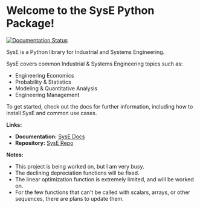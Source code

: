 # Welcome to the SysE Python Package!

[![Documentation Status](https://readthedocs.org/projects/syse/badge/?version=latest)](https://syse.readthedocs.io/en/latest/?badge=latest)


SysE is a Python library for Industrial and Systems Engineering.

SysE covers common Industrial & Systems Engineering topics such as:
* Engineering Economics 
* Probability & Statistics
* Modeling & Quantitative Analysis
* Engineering Management



To get started, check out the docs for further information, including how to install SysE and common use cases.

**Links:**
* **Documentation:** [SysE Docs](https://syse.readthedocs.io/en/latest/)
* **Repository:** [SysE Repo](https://github.com/Apex-Engineering-Management/SysE)

**Notes:**

* This project is being worked on, but I am very busy. 
* The declining depreciation functions will be fixed.
* The linear optimization function is extremely limited, and will be worked on.
* For the few functions that can't be called with scalars, arrays, or other sequences, there are plans to update them.
